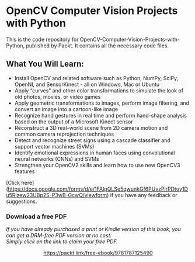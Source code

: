 


# OpenCV Computer Vision Projects with Python
This is the code repository for OpenCV-Computer-Vision-Projects-with-Python, published by Packt. It contains all the necessary code files.
## What You Will Learn:
* Install OpenCV and related software such as Python, NumPy, SciPy, OpenNI, and SensorKinect - all on Windows, Mac or Ubuntu
* Apply “curves” and other color transformations to simulate the look of old photos, movies, or video games
* Apply geometric transformations to images, perform image filtering, and convert an image into a cartoon-like image
* Recognize hand gestures in real time and perform hand-shape analysis based on the output of a Microsoft Kinect sensor
* Reconstruct a 3D real-world scene from 2D camera motion and common camera reprojection techniques
* Detect and recognize street signs using a cascade classifier and support vector machines (SVMs)
* Identify emotional expressions in human faces using convolutional neural networks (CNNs) and SVMs
* Strengthen your OpenCV2 skills and learn how to use new OpenCV3 features

[Click here] (https://docs.google.com/forms/d/e/1FAIpQLSe5qwunkGf6PUvzPirPDtuy1Du5Rlzew23UBp2S-P3wB-GcwQ/viewform) if you have any feedback or suggestions.
### Download a free PDF

 <i>If you have already purchased a print or Kindle version of this book, you can get a DRM-free PDF version at no cost.<br>Simply click on the link to claim your free PDF.</i>
<p align="center"> <a href="https://packt.link/free-ebook/9781787125490">https://packt.link/free-ebook/9781787125490 </a> </p>